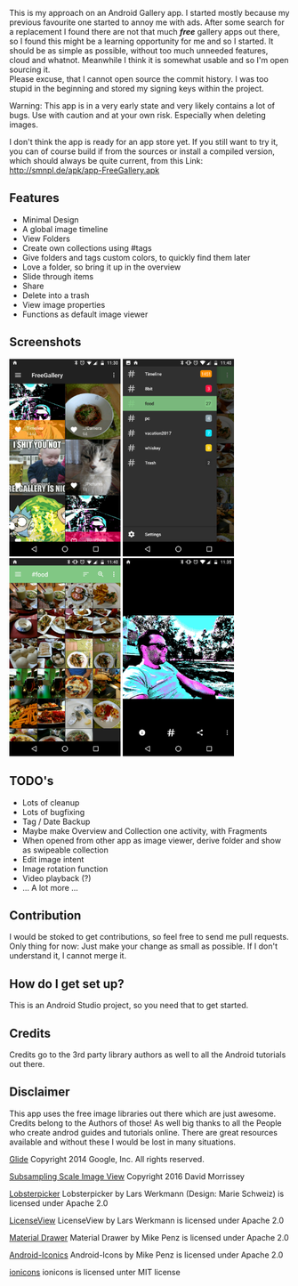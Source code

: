 This is my approach on an Android Gallery app. I started mostly because my previous favourite one started to annoy me with ads. After some search for a replacement I found there are not that much ***free*** gallery apps out there, so I found this might be a learning opportunity for me and so I started. It should be as simple as possible, without too much unneeded features, cloud and whatnot. Meanwhile I think it is somewhat usable and so I'm open sourcing it.  
Please excuse, that I cannot open source the commit history. I was too stupid in the beginning and stored my signing keys within the project.

Warning:
This app is in a very early state and very likely contains a lot of bugs. Use with caution and at your own risk. Especially when deleting images.

I don't think the app is ready for an app store yet. If you still want to try it, you can of course build if from the sources or install a compiled version, which should always be quite current, from this Link:
http://smnpl.de/apk/app-FreeGallery.apk

## Features

* Minimal Design
* A global image timeline
* View Folders
* Create own collections using #tags
* Give folders and tags custom colors, to quickly find them later
* Love a folder, so bring it up in the overview
* Slide through items
* Share
* Delete into a trash
* View image properties
* Functions as default image viewer

## Screenshots
 <img src="https://raw.githubusercontent.com/zmnpl/FreeGallery/master/screenshots/overview.png" width="200"> <img src="https://raw.githubusercontent.com/zmnpl/FreeGallery/master/screenshots/drawer.png" width="200"> <img src="https://raw.githubusercontent.com/zmnpl/FreeGallery/master/screenshots/tagcollection.png" width="200"> <img src="https://raw.githubusercontent.com/zmnpl/FreeGallery/master/screenshots/imageslider.png" width="200">



## TODO's
* Lots of cleanup
* Lots of bugfixing
* Tag / Date Backup
* Maybe make Overview and Collection one activity, with Fragments
* When opened from other app as image viewer, derive folder and show as swipeable collection
* Edit image intent
* Image rotation function
* Video playback (?)
* ... A lot more ... 

## Contribution ##

I would be stoked to get contributions, so feel free to send me pull requests. Only thing for now: Just make your change as small as possible. If I don't understand it, I cannot merge it.

## How do I get set up? ##

This is an Android Studio project, so you need that to get started.

## Credits ##

Credits go to the 3rd party library authors as well to all the Android tutorials out there.

## Disclaimer ##

This app uses the free image libraries out there which are just awesome. Credits belong to the Authors of those! As well big thanks to all the People who create androd guides and tutorials online. There are great resources available and without these I would be lost in many situations.

[Glide](https://github.com/bumptech/glide)
Copyright 2014 Google, Inc. All rights reserved.

[Subsampling Scale Image View](https://github.com/davemorrissey/subsampling-scale-image-view)
Copyright 2016 David Morrissey

[Lobsterpicker](https://github.com/LarsWerkman/Lobsterpicker)
Lobsterpicker by Lars Werkmann (Design: Marie Schweiz) is licensed under Apache 2.0

[LicenseView](https://github.com/LarsWerkman/LicenseView)
LicenseView by Lars Werkmann is licensed under Apache 2.0

[Material Drawer](https://github.com/mikepenz/MaterialDrawer)
Material Drawer by Mike Penz is licensed under Apache 2.0

[Android-Iconics](https://github.com/mikepenz/Android-Iconics)
Android-Icons by Mike Penz is licensed under Apache 2.0

[ionicons](http://ionicons.com)
ionicons is licensed unter MIT license
